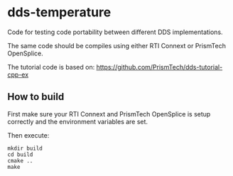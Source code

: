 # dds-temperature
Code for testing code portability between different DDS implementations.

The same code should be compiles using either RTI Connext or PrismTech OpenSplice.

The tutorial code is based on: https://github.com/PrismTech/dds-tutorial-cpp-ex

## How to build

First make sure your RTI Connext and PrismTech OpenSplice is setup correctly and the environment variables are set.

Then execute:

    mkdir build
    cd build
    cmake ..
    make
